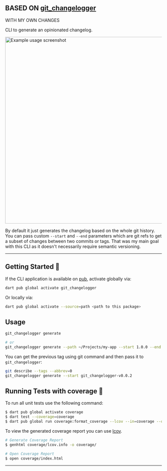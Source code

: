 

## BASED ON [git_changelogger](https://github.com/orestesgaolin/dart_utilities/tree/main/git_changelogger)
WITH MY OWN CHANGES

CLI to generate an opinionated changelog.

<img src="https://raw.githubusercontent.com/orestesgaolin/dart_utilities/main/git_changelogger/example/screenshots/git_changelogger.png?token=GHSAT0AAAAAABWNHNTSBEDP4XHYYR5P6SSSY3GKMBQ" alt="Example usage screenshot" width="600">

By default it just generates the changelog based on the whole git history. You can pass custom `--start` and `--end` parameters which are git refs to get a subset of changes between two commits or tags. That was my main goal with this CLI as it doesn't necessarily require semantic versioning.

---

## Getting Started 🚀

If the CLI application is available on [pub](https://pub.dev), activate globally via:

```sh
dart pub global activate git_changelogger
```

Or locally via:

```sh
dart pub global activate --source=path <path to this package>
```

## Usage

```sh
git_changelogger generate

# or
git_changelogger generate --path ~/Projects/my-app --start 1.0.0 --end 1.1.0 --version 1.1.0 --limit 2000 --printer markdown
```

You can get the previous tag using git command and then pass it to `git_changelogger`:

```sh
git describe --tags --abbrev=0
git_changelogger generate --start git_changelogger-v0.0.2
```

## Running Tests with coverage 🧪

To run all unit tests use the following command:

```sh
$ dart pub global activate coverage
$ dart test --coverage=coverage
$ dart pub global run coverage:format_coverage --lcov --in=coverage --out=coverage/lcov.info
```

To view the generated coverage report you can use [lcov](https://github.com/linux-test-project/lcov).

```sh
# Generate Coverage Report
$ genhtml coverage/lcov.info -o coverage/

# Open Coverage Report
$ open coverage/index.html
```

---
